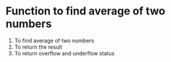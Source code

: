 # Function to find average of two numbers
1. To find average of two numbers
2. To return the result 
3. To return overflow and underflow status
